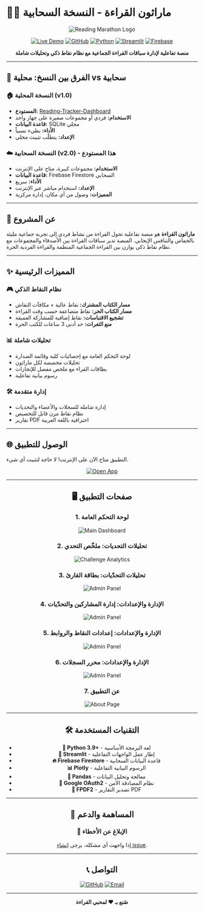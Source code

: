 # 🏃‍♂️ ماراثون القراءة - النسخة السحابية

<div align="center">

![Reading Marathon Logo](images/image0.png)

[![Live Demo](https://img.shields.io/badge/🚀_Live_Demo-Visit_App-brightgreen?style=for-the-badge)](https://your-app-url.streamlit.app)
[![GitHub](https://img.shields.io/badge/GitHub-Repository-black?style=for-the-badge&logo=github)](https://github.com/Ahmad-Nayfeh/Reading-Tracker-Dashboard-Cloud)
[![Python](https://img.shields.io/badge/Python-3.9+-blue?style=for-the-badge&logo=python)](https://www.python.org/)
[![Streamlit](https://img.shields.io/badge/Streamlit-Cloud-red?style=for-the-badge&logo=streamlit)](https://streamlit.io/)
[![Firebase](https://img.shields.io/badge/Firebase-Firestore-orange?style=for-the-badge&logo=firebase)](https://firebase.google.com/)

**منصة تفاعلية لإدارة سباقات القراءة الجماعية مع نظام نقاط ذكي وتحليلات شاملة**

</div>

---

## 🔄 الفرق بين النسخ: محلية vs سحابية

### 🏠 **النسخة المحلية (v1.0)**
- **المستودع:** [Reading-Tracker-Dashboard](https://github.com/Ahmad-Nayfeh/Reading-Tracker-Dashboard)
- **الاستخدام:** فردي أو مجموعات صغيرة على جهاز واحد
- **قاعدة البيانات:** SQLite محلي
- **الأداء:** بطيء نسبياً
- **الإعداد:** يتطلّب تثبيت محلي

### ☁️ **النسخة السحابية (v2.0) - هذا المستودع**
- **الاستخدام:** مجموعات كبيرة، متاح على الإنترنت
- **قاعدة البيانات:** Firebase Firestore السحابي
- **الأداء:** سريع
- **الإعداد:** استخدام مباشر عبر الإنترنت
- **المميزات:** وصول من أي مكان، إدارة مركزية

---

## 🎯 عن المشروع

**ماراثون القراءة** هو منصة تفاعلية تحول القراءة من نشاط فردي إلى تجربة جماعية مليئة بالحماس والتنافس الإيجابي. المنصة تدير سباقات القراءة بين الأصدقاء والمجموعات مع نظام نقاط ذكي يوازن بين القراءة الجماعية المنظمة والقراءة الفردية الحرة.

---

## ✨ المميزات الرئيسية

### 🎮 **نظام النقاط الذكي**
- **مسار الكتاب المشترك:** نقاط عالية + مكافآت النقاش
- **مسار الكتاب الحر:** نقاط متضاعفة حسب وقت القراءة
- **تشجيع الاقتباسات:** نقاط إضافية للمشاركة العميقة
- **منع الثغرات:** حد أدنى 3 ساعات للكتب الحرة

### 📊 **تحليلات شاملة**
- لوحة التحكم العامة مع إحصائيات كلية وقائمة الصدارة
- تحليلات مخصصة لكل ماراثون
- بطاقات القراء مع ملخص مفصل للإنجازات
- رسوم بيانية تفاعلية

### 🛠️ **إدارة متقدمة**
- إدارة شاملة للسجلات والأعضاء والتحديات
- نظام نقاط مرن قابل للتخصيص
- تقارير PDF احترافية باللغة العربية

---

## 🌐 الوصول للتطبيق

التطبيق متاح الآن على الإنترنت! لا حاجة لتثبيت أي شيء.

<div align="center">

[![Open App](https://img.shields.io/badge/🔗_افتح_التطبيق-الآن-success?style=for-the-badge)](https://your-app-url.streamlit.app)

---

## 🖥️ صفحات التطبيق

### 1. لوحة التحكم العامة
![Main Dashboard](images/image1.png)

### 2. تحليلات التحديات: ملخّص التحدي
![Challenge Analytics](images/image2.png)

### 3. تحليلات التحدّيات: بطاقة القارئ
![Admin Panel](images/image3.png)

### 4. الإدارة والإعدادات: إدارة المشاركين والتحدّيات
![Admin Panel](images/image4.png)

### 5. الإدارة والإعدادات: إعدادات النقاط والروابط
![Admin Panel](images/image5.png)

### 6. الإدارة والإعدادات: محرر السجلات
![Admin Panel](images/image6.png)

### 7. عن التطبيق
![About Page](images/image7.png)

---

## 🛠️ التقنيات المستخدمة

- **🐍 Python 3.9+** - لغة البرمجة الأساسية
- **🌟 Streamlit** - إطار عمل الواجهات التفاعلية
- **🔥 Firebase Firestore** - قاعدة البيانات السحابية
- **📊 Plotly** - الرسوم البيانية التفاعلية
- **🐼 Pandas** - معالجة وتحليل البيانات
- **🔐 Google OAuth2** - نظام المصادقة الآمن
- **📄 FPDF2** - تصدير التقارير PDF

---

## 🤝 المساهمة والدعم

### 🐛 **الإبلاغ عن الأخطاء**
إذا واجهت أي مشكلة، يرجى [إنشاء issue](https://github.com/Ahmad-Nayfeh/Reading-Tracker-Dashboard-Cloud/issues).

---

## 📞 التواصل

[![GitHub](https://img.shields.io/badge/GitHub-Ahmad--Nayfeh-black?style=for-the-badge&logo=github)](https://github.com/Ahmad-Nayfeh)
[![Email](https://img.shields.io/badge/Email-Contact-red?style=for-the-badge&logo=gmail)](mailto:ahmadnayfeh2000@gmail.com)

---

<div align="center">

**صُنع بـ ❤️ لمحبي القراءة**


</div>